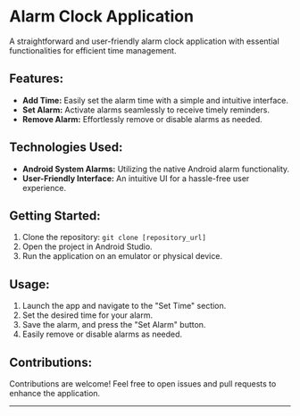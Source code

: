 # Alarm Clock Application

A straightforward and user-friendly alarm clock application with essential functionalities for efficient time management.

## Features:

- **Add Time:** Easily set the alarm time with a simple and intuitive interface.
- **Set Alarm:** Activate alarms seamlessly to receive timely reminders.
- **Remove Alarm:** Effortlessly remove or disable alarms as needed.

  

## Technologies Used:

- **Android System Alarms:** Utilizing the native Android alarm functionality.
- **User-Friendly Interface:** An intuitive UI for a hassle-free user experience.

## Getting Started:

1. Clone the repository: `git clone [repository_url]`
2. Open the project in Android Studio.
3. Run the application on an emulator or physical device.

## Usage:

1. Launch the app and navigate to the "Set Time" section.
2. Set the desired time for your alarm.
3. Save the alarm, and press the "Set Alarm" button.
4. Easily remove or disable alarms as needed.

## Contributions:

Contributions are welcome! Feel free to open issues and pull requests to enhance the application.


---

